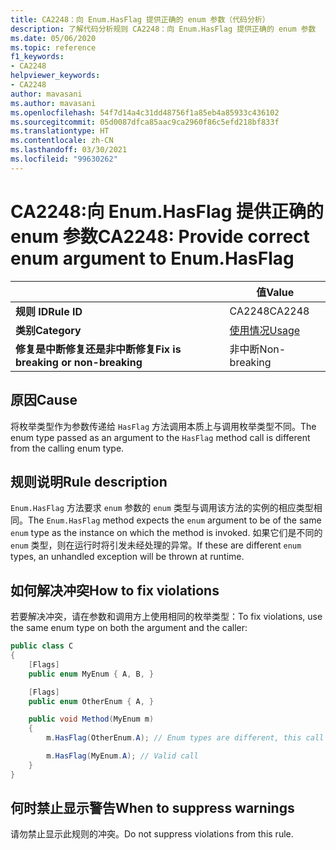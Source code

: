 ```yaml
---
title: CA2248：向 Enum.HasFlag 提供正确的 enum 参数（代码分析）
description: 了解代码分析规则 CA2248：向 Enum.HasFlag 提供正确的 enum 参数
ms.date: 05/06/2020
ms.topic: reference
f1_keywords:
- CA2248
helpviewer_keywords:
- CA2248
author: mavasani
ms.author: mavasani
ms.openlocfilehash: 54f7d14a4c31dd48756f1a85eb4a85933c436102
ms.sourcegitcommit: 05d0087dfca85aac9ca2960f86c5efd218bf833f
ms.translationtype: HT
ms.contentlocale: zh-CN
ms.lasthandoff: 03/30/2021
ms.locfileid: "99630262"
---
```

# <a name="ca2248-provide-correct-enum-argument-to-enumhasflag"></a><span data-ttu-id="e93a8-103">CA2248:向 Enum.HasFlag 提供正确的 enum 参数</span><span class="sxs-lookup"><span data-stu-id="e93a8-103">CA2248: Provide correct enum argument to Enum.HasFlag</span></span>

| | <span data-ttu-id="e93a8-104">值</span><span class="sxs-lookup"><span data-stu-id="e93a8-104">Value</span></span> |
|-|-|
| <span data-ttu-id="e93a8-105">**规则 ID**</span><span class="sxs-lookup"><span data-stu-id="e93a8-105">**Rule ID**</span></span> |<span data-ttu-id="e93a8-106">CA2248</span><span class="sxs-lookup"><span data-stu-id="e93a8-106">CA2248</span></span>|
| <span data-ttu-id="e93a8-107">**类别**</span><span class="sxs-lookup"><span data-stu-id="e93a8-107">**Category**</span></span> |[<span data-ttu-id="e93a8-108">使用情况</span><span class="sxs-lookup"><span data-stu-id="e93a8-108">Usage</span></span>](usage-warnings.md)|
| <span data-ttu-id="e93a8-109">**修复是中断修复还是非中断修复**</span><span class="sxs-lookup"><span data-stu-id="e93a8-109">**Fix is breaking or non-breaking**</span></span> |<span data-ttu-id="e93a8-110">非中断</span><span class="sxs-lookup"><span data-stu-id="e93a8-110">Non-breaking</span></span>|

## <a name="cause"></a><span data-ttu-id="e93a8-111">原因</span><span class="sxs-lookup"><span data-stu-id="e93a8-111">Cause</span></span>

<span data-ttu-id="e93a8-112">将枚举类型作为参数传递给 `HasFlag` 方法调用本质上与调用枚举类型不同。</span><span class="sxs-lookup"><span data-stu-id="e93a8-112">The enum type passed as an argument to the `HasFlag` method call is different from the calling enum type.</span></span>

## <a name="rule-description"></a><span data-ttu-id="e93a8-113">规则说明</span><span class="sxs-lookup"><span data-stu-id="e93a8-113">Rule description</span></span>

<span data-ttu-id="e93a8-114">`Enum.HasFlag` 方法要求 `enum` 参数的 `enum` 类型与调用该方法的实例的相应类型相同。</span><span class="sxs-lookup"><span data-stu-id="e93a8-114">The `Enum.HasFlag` method expects the `enum` argument to be of the same `enum` type as the instance on which the method is invoked.</span></span> <span data-ttu-id="e93a8-115">如果它们是不同的 `enum` 类型，则在运行时将引发未经处理的异常。</span><span class="sxs-lookup"><span data-stu-id="e93a8-115">If these are different `enum` types, an unhandled exception will be thrown at runtime.</span></span>

## <a name="how-to-fix-violations"></a><span data-ttu-id="e93a8-116">如何解决冲突</span><span class="sxs-lookup"><span data-stu-id="e93a8-116">How to fix violations</span></span>

<span data-ttu-id="e93a8-117">若要解决冲突，请在参数和调用方上使用相同的枚举类型：</span><span class="sxs-lookup"><span data-stu-id="e93a8-117">To fix violations, use the same enum type on both the argument and the caller:</span></span>

```csharp
public class C
{
    [Flags]
    public enum MyEnum { A, B, }

    [Flags]
    public enum OtherEnum { A, }

    public void Method(MyEnum m)
    {
        m.HasFlag(OtherEnum.A); // Enum types are different, this call will cause an `ArgumentException` to be thrown at runtime

        m.HasFlag(MyEnum.A); // Valid call
    }
}
```

## <a name="when-to-suppress-warnings"></a><span data-ttu-id="e93a8-118">何时禁止显示警告</span><span class="sxs-lookup"><span data-stu-id="e93a8-118">When to suppress warnings</span></span>

<span data-ttu-id="e93a8-119">请勿禁止显示此规则的冲突。</span><span class="sxs-lookup"><span data-stu-id="e93a8-119">Do not suppress violations from this rule.</span></span>
